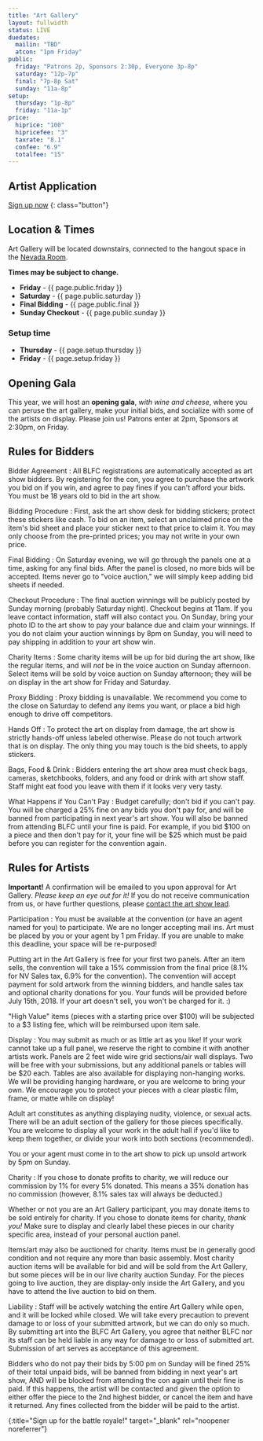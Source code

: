 ```yaml
---
title: "Art Gallery"
layout: fullwidth
status: LIVE
duedates:
  mailin: "TBD"
  atcon: "1pm Friday"
public: 
  friday: "Patrons 2p, Sponsors 2:30p, Everyone 3p-8p"
  saturday: "12p-7p"
  final: "7p-8p Sat"
  sunday: "11a-8p"
setup:
  thursday: "1p-8p"
  friday: "11a-1p"
price:
  hiprice: "100"
  hipricefee: "3"
  taxrate: "8.1"
  confee: "6.9"
  totalfee: "15"
---
```

<div class="one-full bg-one textcenter">
<div class="page-wrapper">

## Artist Application

[Sign up now][reglink]
{: class="button"}

</div>
</div>







<div class="one-full bg-two">
<div class="page-wrapper">

## Location &amp; Times

Art Gallery will be located downstairs, connected to the hangout space in the <a href="/events/map/">Nevada Room</a>.

<div class="one-full bg-two">

**Times may be subject to change.**

- **Friday** - {{ page.public.friday }}
- **Saturday** - {{ page.public.saturday }}
- **Final Bidding** - {{ page.public.final }}
- **Sunday Checkout** - {{ page.public.sunday }}
</div>
<div class="one-full bg-two">

### Setup time

- **Thursday** - {{ page.setup.thursday }}
- **Friday** - {{ page.setup.friday }}
</div>
</div>
</div>

<div class="one-full bg-two">
<div class="page-wrapper">

## Opening Gala

This year, we will host an **opening gala**, *with wine and cheese*, where you can peruse the art gallery, make your initial bids, and socialize with some of the artists on display. Please join us! Patrons enter at 2pm, Sponsors at 2:30pm, on Friday.
</div>
</div>

<div class="one-full bg-three">
<div class="page-wrapper">

## Rules for Bidders

<div class="accordion-list">

Bidder Agreement
: All BLFC registrations are automatically accepted as art show bidders. By registering for the con, you agree to purchase the artwork you bid on if you win, and agree to pay fines if you can't afford your bids. You must be 18 years old to bid in the art show.

Bidding Procedure
: First, ask the art show desk for bidding stickers; protect these stickers like cash. To bid on an item, select an unclaimed price on the item's bid sheet and place your sticker next to that price to claim it. You may only choose from the pre-printed prices; you may not write in your own price.

Final Bidding
:  On Saturday evening, we will go through the panels one at a time, asking for any final bids. After the panel is closed, no more bids will be accepted. Items never go to "voice auction," we will simply keep adding bid sheets if needed.

Checkout Procedure
: The final auction winnings will be publicly posted by Sunday morning (probably Saturday night). Checkout begins at 11am. If you leave contact information, staff will also contact you. On Sunday, bring your photo ID to the art show to pay your balance due and claim your winnings. If you do not claim your auction winnings by 8pm on Sunday, you will need to pay shipping in addition to your art show win.

Charity Items
: Some charity items will be up for bid during the art show, like the regular items, and will *not* be in the voice auction on Sunday afternoon. Select items will be sold by voice auction on Sunday afternoon; they will be on display in the art show for Friday and Saturday.

Proxy Bidding
: Proxy bidding is unavailable. We recommend you come to the close on Saturday to defend any items you want, or place a bid high enough to drive off competitors.

Hands Off
: To protect the art on display from damage, the art show is strictly hands-off unless labeled otherwise. Please do not touch artwork that is on display. The only thing you may touch is the bid sheets, to apply stickers.

Bags, Food & Drink
: Bidders entering the art show area must check bags, cameras, sketchbooks, folders, and any food or drink with art show staff. Staff might eat food you leave with them if it looks very very tasty.

What Happens if You Can't Pay
:  Budget carefully; don't bid if you can't pay. You will be charged a 25% fine on any bids you don't pay for, and will be banned from participating in next year's art show. You will also be banned from attending BLFC until your fine is paid. For example, if you bid $100 on a piece and then don't pay for it, your fine will be $25 which must be paid before you can register for the convention again.

</div>


</div>
</div>

<div class="one-full bg-three">
<div class="page-wrapper">

## Rules for Artists

**Important!** A confirmation will be emailed to you upon approval for Art Gallery. *Please keep an eye out for it!* If you do not receive communication from us, or have further questions, please <a href="/contact/">contact the art show lead</a>.

<div class="accordion-list">

Participation
: You must be available at the convention (or have an agent named for you) to participate. We are no longer accepting mail ins. Art must be placed by you or your agent by 1 pm Friday. If you are unable to make this deadline, your space will be re-purposed! 
  
  Putting art in the Art Gallery is free for your first two panels. After an item sells, the convention will take a 15% commission from the final price (8.1% for NV Sales tax, 6.9% for the convention). The convention will accept payment for sold artwork from the winning bidders, and handle sales tax and optional charity donations for you. Your funds will be provided before July 15th, 2018.  If your art doesn't sell, you won't be charged for it. :) 
  
  "High Value" items (pieces with a starting price over $100) will be subjected to a $3 listing fee, which will be reimbursed upon item sale.  

Display
: You may submit as much or as little art as you like! If your work cannot take up a full panel, we reserve the right to combine it with another artists work. Panels are 2 feet wide wire grid sections/air wall displays. Two will be free with your submissions, but any additional panels or tables will be $20 each. Tables are also available for displaying non-hanging works. We will be providing hanging hardware, or you are welcome to bring your own. We encourage you to protect your pieces with a clear plastic film, frame, or matte while on display! 

  Adult art constitutes as anything displaying nudity, violence, or sexual acts. There will be an adult section of the gallery for those pieces specifically. You are welcome to display all your work in the adult hall if you'd like to keep them together, or divide your work into both sections (recommended).

  You or your agent must come in to the art show to pick up unsold artwork by 5pm on Sunday.

Charity
: If you chose to donate profits to charity, we will reduce our commission by 1% for every 5% donated. This means a 35% donation has no commission (however, 8.1% sales tax will always be deducted.)

  Whether or not you are an Art Gallery participant, you may donate items to be sold entirely for charity. If you chose to donate items for charity, *thank you!* Make sure to display and clearly label these pieces in our charity specific area, instead of your personal auction panel.

  Items/art may also be auctioned for charity. Items must be in generally good condition and not require any more than basic assembly. Most charity auction items will be available for bid and will be sold from the Art Gallery, but some pieces will be in our live charity auction Sunday. For the pieces going to live auction, they are display-only inside the Art Gallery, and you have to attend the live auction to bid on them.

Liability
: Staff will be actively watching the entire Art Gallery while open, and it will be locked while closed. We will take every precaution to prevent damage to or loss of your submitted artwork, but we can do only so much. By submitting art into the BLFC Art Gallery, you agree that neither BLFC nor its staff can be held liable in any way for damage to or loss of submitted art. Submission of art serves as acceptance of this agreement. 

  Bidders who do not pay their bids by 5:00 pm on Sunday will be fined 25% of their total unpaid bids, will be banned from bidding in next year's art show, AND will be blocked from attending the con again until their fine is paid. If this happens, the artist will be contacted and given the option to either offer the piece to the 2nd highest bidder, or cancel the item and have it returned. Any fines collected from the bidder will be paid to the artist. 

</div>


</div>
</div>





[reglink]: https://docs.google.com/forms/d/e/1FAIpQLSfvrXIbEIklK24eTtylEfjmZa5Oq1ZXM--fWTwRcR9Vf_4yGg/viewform?usp=sf_link
{:title="Sign up for the battle royale!" target="_blank" rel="noopener noreferrer"}
